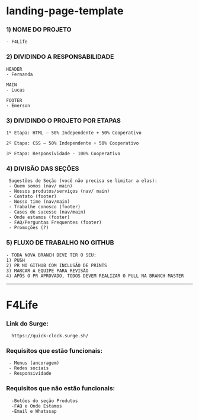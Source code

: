 # landing-page-template

<h3> 1) NOME DO PROJETO </h3>

    - F4Life

<h3> 2) DIVIDINDO A RESPONSABILIDADE </h3>

    HEADER
    - Fernanda

    MAIN
    - Lucas

    FOOTER
    - Emerson

<h3> 3) DIVIDINDO O PROJETO POR ETAPAS </h3>

    1º Etapa: HTML – 50% Independente + 50% Cooperativo

    2º Etapa: CSS – 50% Independente + 50% Cooperativo

    3º Etapa: Responsividade - 100% Cooperativo

<h3> 4) DIVISÃO DAS SEÇÕES </h3>
     
     Sugestões de Seção (você não precisa se limitar a elas):
     - Quem somos (nav/ main)
     - Nossos produtos/serviços (nav/ main)
     - Contato (footer)
     - Nosso time (nav/main)
     - Trabalhe conosco (footer)
     - Cases de sucesso (nav/main)
     - Onde estamos (footer)
     - FAQ/Perguntas Frequentes (footer)
     - Promoções (?)

<h3> 5) FLUXO DE TRABALHO NO GITHUB </h3>

    - TODA NOVA BRANCH DEVE TER O SEU:
    1) PUSH
    2) PR NO GITHUB COM INCLUSÃO DE PRINTS
    3) MARCAR A EQUIPE PARA REVISÃO
    4) APÓS O PR APROVADO, TODOS DEVEM REALIZAR O PULL NA BRANCH MASTER

 ****************************************************************************************************************

 <h1> F4Life </h1>

 <h3> Link do Surge: </h3>

      https://quick-clock.surge.sh/

 <h3> Requisitos que estão funcionais: </h3>

     - Menus (ancoragem)
     - Redes sociais
     - Responsividade

  <h3> Requisitos que não estão funcionais:</h3>
      
      -Botões do seção Produtos
      -FAQ e Onde Estamos
      -Email e Whatssap